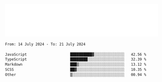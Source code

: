 [![](./hello.svg)](https://blog.yrobot.top?ref=github-yrobot)

<!--START_SECTION:waka-->

```txt
From: 14 July 2024 - To: 21 July 2024

JavaScript                    ██████████▓░░░░░░░░░░░░░░   42.56 %
TypeScript                    ████████░░░░░░░░░░░░░░░░░   32.39 %
Markdown                      ███▒░░░░░░░░░░░░░░░░░░░░░   13.12 %
SCSS                          ██▓░░░░░░░░░░░░░░░░░░░░░░   10.35 %
Other                         ▒░░░░░░░░░░░░░░░░░░░░░░░░   00.94 %
```

<!--END_SECTION:waka-->

